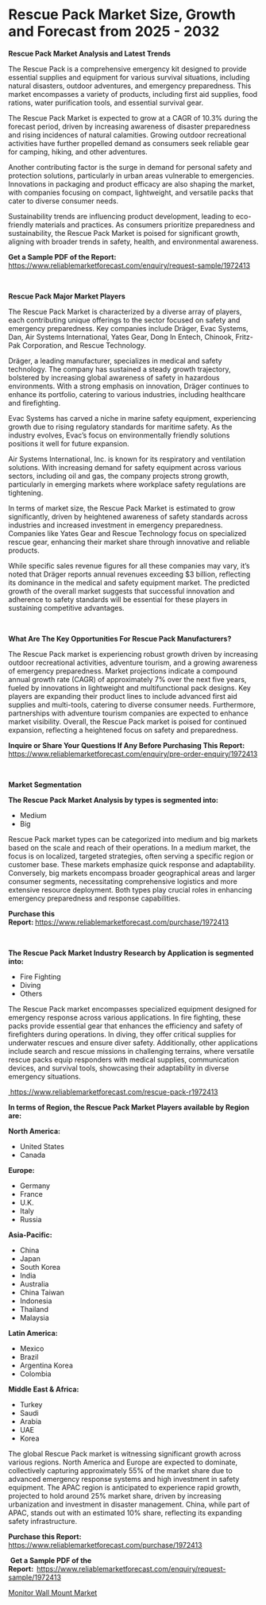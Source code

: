 <p><h1>Rescue Pack Market Size, Growth and Forecast from 2025 - 2032</h1></p><p><strong>Rescue Pack Market Analysis and Latest Trends</strong></p>
<p><p>The Rescue Pack is a comprehensive emergency kit designed to provide essential supplies and equipment for various survival situations, including natural disasters, outdoor adventures, and emergency preparedness. This market encompasses a variety of products, including first aid supplies, food rations, water purification tools, and essential survival gear.</p><p>The Rescue Pack Market is expected to grow at a CAGR of 10.3% during the forecast period, driven by increasing awareness of disaster preparedness and rising incidences of natural calamities. Growing outdoor recreational activities have further propelled demand as consumers seek reliable gear for camping, hiking, and other adventures. </p><p>Another contributing factor is the surge in demand for personal safety and protection solutions, particularly in urban areas vulnerable to emergencies. Innovations in packaging and product efficacy are also shaping the market, with companies focusing on compact, lightweight, and versatile packs that cater to diverse consumer needs. </p><p>Sustainability trends are influencing product development, leading to eco-friendly materials and practices. As consumers prioritize preparedness and sustainability, the Rescue Pack Market is poised for significant growth, aligning with broader trends in safety, health, and environmental awareness.</p></p>
<p><strong>Get a Sample PDF of the Report:&nbsp;</strong> <a href="https://www.reliablemarketforecast.com/enquiry/request-sample/1972413?utm_campaign=2260&utm_medium=2&utm_source=Github&utm_content=ia&utm_term=08022025&utm_id=rescue-pack">https://www.reliablemarketforecast.com/enquiry/request-sample/1972413</a></p>
<p>&nbsp;</p>
<p><strong>Rescue Pack Major Market Players</strong></p>
<p><p>The Rescue Pack Market is characterized by a diverse array of players, each contributing unique offerings to the sector focused on safety and emergency preparedness. Key companies include Dräger, Evac Systems, Dan, Air Systems International, Yates Gear, Dong In Entech, Chinook, Fritz-Pak Corporation, and Rescue Technology.</p><p>Dräger, a leading manufacturer, specializes in medical and safety technology. The company has sustained a steady growth trajectory, bolstered by increasing global awareness of safety in hazardous environments. With a strong emphasis on innovation, Dräger continues to enhance its portfolio, catering to various industries, including healthcare and firefighting. </p><p>Evac Systems has carved a niche in marine safety equipment, experiencing growth due to rising regulatory standards for maritime safety. As the industry evolves, Evac’s focus on environmentally friendly solutions positions it well for future expansion.</p><p>Air Systems International, Inc. is known for its respiratory and ventilation solutions. With increasing demand for safety equipment across various sectors, including oil and gas, the company projects strong growth, particularly in emerging markets where workplace safety regulations are tightening.</p><p>In terms of market size, the Rescue Pack Market is estimated to grow significantly, driven by heightened awareness of safety standards across industries and increased investment in emergency preparedness. Companies like Yates Gear and Rescue Technology focus on specialized rescue gear, enhancing their market share through innovative and reliable products.</p><p>While specific sales revenue figures for all these companies may vary, it’s noted that Dräger reports annual revenues exceeding $3 billion, reflecting its dominance in the medical and safety equipment market. The predicted growth of the overall market suggests that successful innovation and adherence to safety standards will be essential for these players in sustaining competitive advantages.</p></p>
<p>&nbsp;</p>
<p><strong>What Are The Key Opportunities For Rescue Pack Manufacturers?</strong></p>
<p><p>The Rescue Pack market is experiencing robust growth driven by increasing outdoor recreational activities, adventure tourism, and a growing awareness of emergency preparedness. Market projections indicate a compound annual growth rate (CAGR) of approximately 7% over the next five years, fueled by innovations in lightweight and multifunctional pack designs. Key players are expanding their product lines to include advanced first aid supplies and multi-tools, catering to diverse consumer needs. Furthermore, partnerships with adventure tourism companies are expected to enhance market visibility. Overall, the Rescue Pack market is poised for continued expansion, reflecting a heightened focus on safety and preparedness.</p></p>
<p><strong>Inquire or Share Your Questions If Any Before Purchasing This Report:</strong> <a href="https://www.reliablemarketforecast.com/enquiry/pre-order-enquiry/1972413?utm_campaign=2260&utm_medium=2&utm_source=Github&utm_content=ia&utm_term=08022025&utm_id=rescue-pack">https://www.reliablemarketforecast.com/enquiry/pre-order-enquiry/1972413</a></p>
<p>&nbsp;</p>
<p><strong>Market Segmentation</strong></p>
<p><strong>The Rescue Pack Market Analysis by types is segmented into:</strong></p>
<p><ul><li>Medium</li><li>Big</li></ul></p>
<p><p>Rescue Pack market types can be categorized into medium and big markets based on the scale and reach of their operations. In a medium market, the focus is on localized, targeted strategies, often serving a specific region or customer base. These markets emphasize quick response and adaptability. Conversely, big markets encompass broader geographical areas and larger consumer segments, necessitating comprehensive logistics and more extensive resource deployment. Both types play crucial roles in enhancing emergency preparedness and response capabilities.</p></p>
<p><strong>Purchase this Report:&nbsp;</strong><a href="https://www.reliablemarketforecast.com/purchase/1972413?utm_campaign=2260&utm_medium=2&utm_source=Github&utm_content=ia&utm_term=08022025&utm_id=rescue-pack">https://www.reliablemarketforecast.com/purchase/1972413</a></p>
<p>&nbsp;</p>
<p><strong>The Rescue Pack Market Industry Research by Application is segmented into:</strong></p>
<p><ul><li>Fire Fighting</li><li>Diving</li><li>Others</li></ul></p>
<p><p>The Rescue Pack market encompasses specialized equipment designed for emergency response across various applications. In fire fighting, these packs provide essential gear that enhances the efficiency and safety of firefighters during operations. In diving, they offer critical supplies for underwater rescues and ensure diver safety. Additionally, other applications include search and rescue missions in challenging terrains, where versatile rescue packs equip responders with medical supplies, communication devices, and survival tools, showcasing their adaptability in diverse emergency situations.</p></p>
<p><a href="https://www.reliablemarketforecast.com/rescue-pack-r1972413?utm_campaign=2260&utm_medium=2&utm_source=Github&utm_content=ia&utm_term=08022025&utm_id=rescue-pack">&nbsp;https://www.reliablemarketforecast.com/rescue-pack-r1972413</a></p>
<p><strong>In terms of Region, the Rescue Pack Market Players available by Region are:</strong></p>
<p>
    <p> <strong> North America: </strong>
        <ul>
            <li>United States</li>
            <li>Canada</li>
        </ul>
        </p> 
    <p> <strong> Europe: </strong>
        <ul>
            <li>Germany</li>
            <li>France</li>
            <li>U.K.</li>
            <li>Italy</li>
            <li>Russia</li>
        </ul>
        </p> 
    <p> <strong> Asia-Pacific: </strong>
        <ul>
            <li>China</li>
            <li>Japan</li>
            <li>South Korea</li>
            <li>India</li>
            <li>Australia</li>
            <li>China Taiwan</li>
            <li>Indonesia</li>
            <li>Thailand</li>
            <li>Malaysia</li>
        </ul>
        </p> 
    <p> <strong> Latin America: </strong>
        <ul>
            <li>Mexico</li>
            <li>Brazil</li>
            <li>Argentina Korea</li>
            <li>Colombia</li>
        </ul>
        </p> 
    <p> <strong> Middle East & Africa: </strong>
        <ul>
            <li>Turkey</li>
            <li>Saudi</li>
            <li>Arabia</li>
            <li>UAE</li>
            <li>Korea</li>
        </ul>
    </p>
    </p>
<p><p>The global Rescue Pack market is witnessing significant growth across various regions. North America and Europe are expected to dominate, collectively capturing approximately 55% of the market share due to advanced emergency response systems and high investment in safety equipment. The APAC region is anticipated to experience rapid growth, projected to hold around 25% market share, driven by increasing urbanization and investment in disaster management. China, while part of APAC, stands out with an estimated 10% share, reflecting its expanding safety infrastructure.</p></p>
<p><strong>Purchase this Report: </strong><a href="https://www.reliablemarketforecast.com/purchase/1972413?utm_campaign=2260&utm_medium=2&utm_source=Github&utm_content=ia&utm_term=08022025&utm_id=rescue-pack">https://www.reliablemarketforecast.com/purchase/1972413</a></p>
<p>&nbsp;<strong>Get a Sample PDF of the Report:&nbsp;&nbsp;</strong><a href="https://www.reliablemarketforecast.com/enquiry/request-sample/1972413?utm_campaign=2260&utm_medium=2&utm_source=Github&utm_content=ia&utm_term=08022025&utm_id=rescue-pack">https://www.reliablemarketforecast.com/enquiry/request-sample/1972413</a></p>
<p><strong></strong></p>
<p><p><a href="https://github.com/comasnickie/Market-Research-Report-List-1/blob/main/monitor-wall-mount-market.md?utm_campaign=2260&utm_medium=2&utm_source=Github&utm_content=ia&utm_term=08022025&utm_id=rescue-pack">Monitor Wall Mount Market</a></p></p>